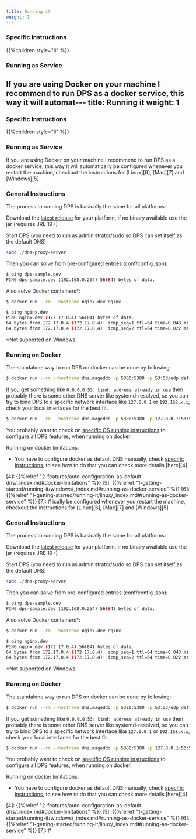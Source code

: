 ```yaml
---
title: Running it
weight: 1
---
```


### Specific Instructions

{{%children style="li"  %}}

### Running as Service

If you are using Docker on your machine I recommend to run DPS as a docker service,
this way it will automat---
title: Running it
weight: 1
---

### Specific Instructions

{{%children style="li"  %}}

### Running as Service

If you are using Docker on your machine I recommend to run DPS as a docker service,
this way it will automatically be configured whenever you restart the machine,
checkout the instructions for [Linux][6], [Mac][7] and [Windows][5]

### General Instructions
The process to running DPS is basically the same for all platforms:

Download the [latest release][2] for your platform, if no binary available use the jar (requires JRE 19+)

Start DPS (you need to run as administrator/sudo so DPS can set itself as the default DNS)
```bash
sudo ./dns-proxy-server
```

Then you can solve from pre-configured entries (conf/config.json):
```bash
$ ping dps-sample.dev
PING dps-sample.dev (192.168.0.254) 56(84) bytes of data.
```

Also solve Docker containers*:
```bash
$ docker run --rm --hostname nginx.dev nginx

$ ping nginx.dev
PING nginx.dev (172.17.0.4) 56(84) bytes of data.
64 bytes from 172.17.0.4 (172.17.0.4): icmp_seq=1 ttl=64 time=0.043 ms
64 bytes from 172.17.0.4 (172.17.0.4): icmp_seq=2 ttl=64 time=0.022 ms
```

*Not supported on Windows


### Running on Docker

The standalone way to run DPS on docker can be done by following:

```bash
$ docker run --rm --hostname dns.mageddo -p 5380:5380 -p 53:53/udp defreitas/dns-proxy-server
```
If you get something like `0.0.0.0:53: bind: address already in use` then probably there is some other DNS server like 
systemd-resolved, so you can try to bind DPS to a specific network interface like `127.0.0.1` or `192.168.x.x`, check
your local interfaces for the best fit.

```bash
$ docker run --rm --hostname dns.mageddo -p 5380:5380 -p 127.0.0.1:53:53/udp defreitas/dns-proxy-server
```

You probably want to check on [specific OS running instructions][3] to configure all DPS features, when running on docker.

Running on docker limitations:

* You have to configure docker as default DNS manually, check [specific instructions][3],
to see how to do that you can check more details [here][4].

[1]: https://github.com/mageddo/dns-proxy-server/issues/326
[2]: https://github.com/mageddo/dns-proxy-server/releases
[3]: #specific-instructions
[4]: {{%relref "2-features/auto-configuration-as-default-dns/_index.md#docker-limitations" %}}
[5]: {{%relref "1-getting-started/running-it/windows/_index.md#running-as-docker-service" %}}
[6]: {{%relref "1-getting-started/running-it/linux/_index.md#running-as-docker-service" %}}
[7]: #
ically be configured whenever you restart the machine,
checkout the instructions for [Linux][6], [Mac][7] and [Windows][5]

### General Instructions
The process to running DPS is basically the same for all platforms:

Download the [latest release][2] for your platform, if no binary available use the jar (requires JRE 19+)

Start DPS (you need to run as administrator/sudo so DPS can set itself as the default DNS)
```bash
sudo ./dns-proxy-server
```

Then you can solve from pre-configured entries (conf/config.json):
```bash
$ ping dps-sample.dev
PING dps-sample.dev (192.168.0.254) 56(84) bytes of data.
```

Also solve Docker containers*:
```bash
$ docker run --rm --hostname nginx.dev nginx

$ ping nginx.dev
PING nginx.dev (172.17.0.4) 56(84) bytes of data.
64 bytes from 172.17.0.4 (172.17.0.4): icmp_seq=1 ttl=64 time=0.043 ms
64 bytes from 172.17.0.4 (172.17.0.4): icmp_seq=2 ttl=64 time=0.022 ms
```

*Not supported on Windows


### Running on Docker

The standalone way to run DPS on docker can be done by following:

```bash
$ docker run --rm --hostname dns.mageddo -p 5380:5380 -p 53:53/udp defreitas/dns-proxy-server
```
If you get something like `0.0.0.0:53: bind: address already in use` then probably there is some other DNS server like 
systemd-resolved, so you can try to bind DPS to a specific network interface like `127.0.0.1` or `192.168.x.x`, check
your local interfaces for the best fit.

```bash
$ docker run --rm --hostname dns.mageddo -p 5380:5380 -p 127.0.0.1:53:53/udp defreitas/dns-proxy-server
```

You probably want to check on [specific OS running instructions][3] to configure all DPS features, when running on docker.

Running on docker limitations:

* You have to configure docker as default DNS manually, check [specific instructions][3],
to see how to do that you can check more details [here][4].

[1]: https://github.com/mageddo/dns-proxy-server/issues/326
[2]: https://github.com/mageddo/dns-proxy-server/releases
[3]: #specific-instructions
[4]: {{%relref "2-features/auto-configuration-as-default-dns/_index.md#docker-limitations" %}}
[5]: {{%relref "1-getting-started/running-it/windows/_index.md#running-as-docker-service" %}}
[6]: {{%relref "1-getting-started/running-it/linux/_index.md#running-as-docker-service" %}}
[7]: #
